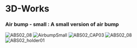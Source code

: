 # 3D-Works
### Air bump - small : A small version of air bump
![ABS02_08](https://github.com/MickeyChuang/3D-Works/assets/5964977/a9998eff-f847-45f0-8bc8-bdb76527aad7) ![AirbumpSmall](https://github.com/MickeyChuang/3D-Works/assets/5964977/942908db-8620-49a0-974c-6eab798ef232)
![ABS02_CAP03](https://github.com/MickeyChuang/3D-Works/assets/5964977/6dce55f0-ce98-44e8-b61b-efd3eb1aea16)
![ABS02_08](https://github.com/MickeyChuang/3D-Works/assets/5964977/5bb862b8-e265-41ca-860b-5ed44085dd00)
![ABS02_holder01](https://github.com/MickeyChuang/3D-Works/assets/5964977/ac5751a6-67bd-41a7-b40f-a4e594f332e9)
